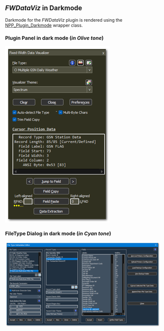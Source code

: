 ## _FWDataViz_ in Darkmode

Darkmode for the _FWDataViz_ plugin is rendered using the [NPP_Plugin_Darkmode](https://github.com/shriprem/NPP_Plugin_Darkmode) wrapper class.

### Plugin Panel in dark mode (_in Olive tone_)
![Plugin_Panel](https://raw.githubusercontent.com/shriprem/FWDataViz/master/images/plugin_panel_dm.png)

### FileType Dialog in dark mode (_in Cyan tone_)
![FileType_Config](https://raw.githubusercontent.com/shriprem/FWDataViz/master/images/file_type_editor_dm.png)
